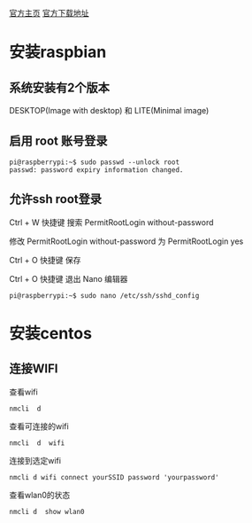 
[官方主页](https://www.raspberrypi.org/)    [官方下载地址](https://www.raspberrypi.org/downloads/)

# 安装raspbian

## 系统安装有2个版本

DESKTOP(Image with desktop) 和 LITE(Minimal image)

## 启用 root 账号登录 

```
pi@raspberrypi:~$ sudo passwd --unlock root
passwd: password expiry information changed.
```

## 允许ssh root登录

Ctrl + W 快捷键 搜索 PermitRootLogin without-password

修改 PermitRootLogin without-password 为 PermitRootLogin yes

Ctrl + O 快捷键 保存

Ctrl + O 快捷键 退出 Nano 编辑器

```
pi@raspberrypi:~$ sudo nano /etc/ssh/sshd_config
```

# 安装centos

## 连接WIFI

查看wifi

```
nmcli  d
```

查看可连接的wifi

```
nmcli  d  wifi
```

连接到选定wifi

```
nmcli d wifi connect yourSSID password 'yourpassword'  
```

查看wlan0的状态

```
nmcli d  show wlan0
```
